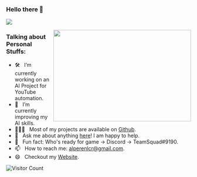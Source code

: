 ### Hello there 👋

<!--
**Alperenlcr/Alperenlcr** is a ✨ _special_ ✨ repository because its `README.md` (this file) appears on your GitHub profile.

Here are some ideas to get you started:

- 🔭 I’m currently working on ...
- 🌱 I’m currently learning ...
- 👯 I’m looking to collaborate on ...
- 🤔 I’m looking for help with ...
- 💬 Ask me about ...
- 📫 How to reach me: ...
- 😄 Pronouns: ...
- ⚡ Fun fact: ...
-->

[![](https://gitwar.herokuapp.com/badge?username=iampavangandhi&label=Gitwar%20Profile%20Score&style=for-the-badge&color=0088cc)](https://gitwar.herokuapp.com/)

<img align="right" height="250" width="375" alt="" src="https://raw.githubusercontent.com/iampavangandhi/iampavangandhi/master/gifs/coder.gif" />

### Talking about Personal Stuffs:

- 🛠 &nbsp; I’m currently working on an AI Project for YouTube automation.
- 🚀 &nbsp; I’m currently improving my AI skills.
- 👨🏻‍💻 &nbsp; Most of my projects are available on [Github](https://github.com/Alperenlcr).
- 💬 &nbsp; Ask me about anything [here](https://github.com/Alperenlcr/Alperenlcr/issues/1)! I am happy to help.
- 👾 &nbsp; Fun fact: Who's ready for game -> Discord -> TeamSquad#9190.
- 📫 &nbsp; How to reach me: alperenlcr@gmail.com.
- 😄 &nbsp; Checkout my [Website](https://www.alperenlcr.net/).

![Visitor Count](https://profile-counter.glitch.me/Alperenlcr/count.svg)
